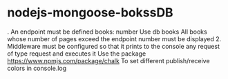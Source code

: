 # nodejs-mongoose-bokssDB
. An endpoint must be defined books\: number Use db books All books whose number of pages exceed the endpoint number must be displayed 2. Middleware must be configured so that it prints to the console any request of type request and executes it Use the package https://www.npmjs.com/package/chalk  To set different publish/receive colors in console.log
